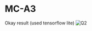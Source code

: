 # MC-A3

Okay result (used tensorflow lite) ![Q2](https://github.com/SahilMoreIIIT/MC-A3/assets/142232037/9fe2f5d2-ae8d-4ca3-8315-ff1fa9b01308)
